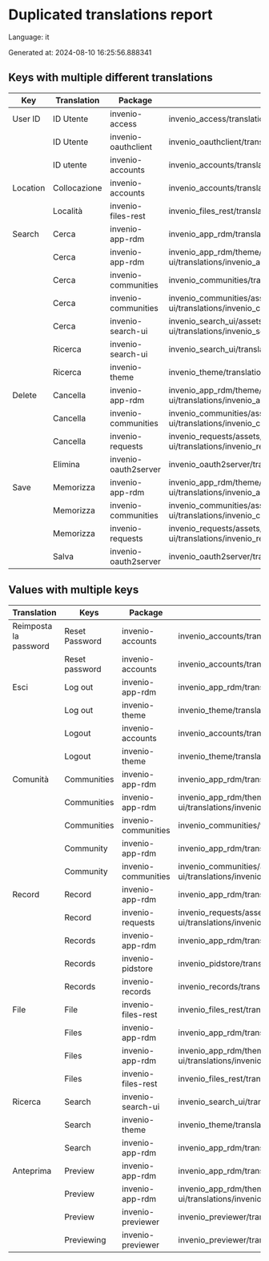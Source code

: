 # Duplicated translations report

Language: it

Generated at: 2024-08-10 16:25:56.888341


## Keys with multiple different translations


| Key | Translation | Package | File |
| --- | --- | --- | --- |
| User ID| ID Utente | invenio-access | invenio_access/translations/it/LC_MESSAGES/messages.po |
|| ID Utente | invenio-oauthclient | invenio_oauthclient/translations/it/LC_MESSAGES/messages.po |
|| ID utente | invenio-accounts | invenio_accounts/translations/it/LC_MESSAGES/messages.po |
| Location| Collocazione | invenio-accounts | invenio_accounts/translations/it/LC_MESSAGES/messages.po |
|| Località | invenio-files-rest | invenio_files_rest/translations/it/LC_MESSAGES/messages.po |
| Search| Cerca | invenio-app-rdm | invenio_app_rdm/translations/it/LC_MESSAGES/messages.po |
|| Cerca | invenio-app-rdm | invenio_app_rdm/theme/assets/semantic-ui/translations/invenio_app_rdm/messages/it/messages.po |
|| Cerca | invenio-communities | invenio_communities/translations/it/LC_MESSAGES/messages.po |
|| Cerca | invenio-communities | invenio_communities/assets/semantic-ui/translations/invenio_communities/messages/it/messages.po |
|| Cerca | invenio-search-ui | invenio_search_ui/assets/semantic-ui/translations/invenio_search_ui/messages/it/messages.po |
|| Ricerca | invenio-search-ui | invenio_search_ui/translations/it/LC_MESSAGES/messages.po |
|| Ricerca | invenio-theme | invenio_theme/translations/it/LC_MESSAGES/messages.po |
| Delete| Cancella | invenio-app-rdm | invenio_app_rdm/theme/assets/semantic-ui/translations/invenio_app_rdm/messages/it/messages.po |
|| Cancella | invenio-communities | invenio_communities/assets/semantic-ui/translations/invenio_communities/messages/it/messages.po |
|| Cancella | invenio-requests | invenio_requests/assets/semantic-ui/translations/invenio_requests/messages/it/messages.po |
|| Elimina | invenio-oauth2server | invenio_oauth2server/translations/it/LC_MESSAGES/messages.po |
| Save| Memorizza | invenio-app-rdm | invenio_app_rdm/theme/assets/semantic-ui/translations/invenio_app_rdm/messages/it/messages.po |
|| Memorizza | invenio-communities | invenio_communities/assets/semantic-ui/translations/invenio_communities/messages/it/messages.po |
|| Memorizza | invenio-requests | invenio_requests/assets/semantic-ui/translations/invenio_requests/messages/it/messages.po |
|| Salva | invenio-oauth2server | invenio_oauth2server/translations/it/LC_MESSAGES/messages.po |

## Values with multiple keys


| Translation | Keys | Package | File |
|-------------|------| --- | --- |
| Reimposta la password| Reset Password | invenio-accounts | invenio_accounts/translations/it/LC_MESSAGES/messages.po |
|| Reset password | invenio-accounts | invenio_accounts/translations/it/LC_MESSAGES/messages.po |
| Esci| Log out | invenio-app-rdm | invenio_app_rdm/translations/it/LC_MESSAGES/messages.po |
|| Log out | invenio-theme | invenio_theme/translations/it/LC_MESSAGES/messages.po |
|| Logout | invenio-accounts | invenio_accounts/translations/it/LC_MESSAGES/messages.po |
|| Logout | invenio-theme | invenio_theme/translations/it/LC_MESSAGES/messages.po |
| Comunità| Communities | invenio-app-rdm | invenio_app_rdm/translations/it/LC_MESSAGES/messages.po |
|| Communities | invenio-app-rdm | invenio_app_rdm/theme/assets/semantic-ui/translations/invenio_app_rdm/messages/it/messages.po |
|| Communities | invenio-communities | invenio_communities/translations/it/LC_MESSAGES/messages.po |
|| Community | invenio-app-rdm | invenio_app_rdm/translations/it/LC_MESSAGES/messages.po |
|| Community | invenio-communities | invenio_communities/assets/semantic-ui/translations/invenio_communities/messages/it/messages.po |
| Record| Record | invenio-app-rdm | invenio_app_rdm/translations/it/LC_MESSAGES/messages.po |
|| Record | invenio-requests | invenio_requests/assets/semantic-ui/translations/invenio_requests/messages/it/messages.po |
|| Records | invenio-app-rdm | invenio_app_rdm/translations/it/LC_MESSAGES/messages.po |
|| Records | invenio-pidstore | invenio_pidstore/translations/it/LC_MESSAGES/messages.po |
|| Records | invenio-records | invenio_records/translations/it/LC_MESSAGES/messages.po |
| File| File | invenio-files-rest | invenio_files_rest/translations/it/LC_MESSAGES/messages.po |
|| Files | invenio-app-rdm | invenio_app_rdm/translations/it/LC_MESSAGES/messages.po |
|| Files | invenio-app-rdm | invenio_app_rdm/theme/assets/semantic-ui/translations/invenio_app_rdm/messages/it/messages.po |
|| Files | invenio-files-rest | invenio_files_rest/translations/it/LC_MESSAGES/messages.po |
| Ricerca| Search | invenio-search-ui | invenio_search_ui/translations/it/LC_MESSAGES/messages.po |
|| Search | invenio-theme | invenio_theme/translations/it/LC_MESSAGES/messages.po |
|| Search  | invenio-app-rdm | invenio_app_rdm/translations/it/LC_MESSAGES/messages.po |
| Anteprima| Preview | invenio-app-rdm | invenio_app_rdm/translations/it/LC_MESSAGES/messages.po |
|| Preview | invenio-app-rdm | invenio_app_rdm/theme/assets/semantic-ui/translations/invenio_app_rdm/messages/it/messages.po |
|| Preview | invenio-previewer | invenio_previewer/translations/it/LC_MESSAGES/messages.po |
|| Previewing | invenio-previewer | invenio_previewer/translations/it/LC_MESSAGES/messages.po |
